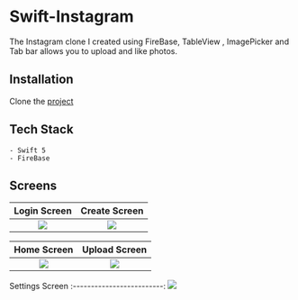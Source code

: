 # Swift-Instagram

The Instagram clone I created using FireBase, TableView , ImagePicker and Tab bar allows you to upload and like photos.

## Installation

Clone the [project](https://github.com/barixmenn/Swift-Instagram)

## Tech Stack
    - Swift 5 
    - FireBase
 



 
## Screens

Login Screen | Create Screen
:-------------------------: | :-------------------------:
![](https://media.giphy.com/media/X7gMLIrBG0Byd3pLk6/giphy.gif) | ![](https://media.giphy.com/media/dJusjfCVOxbQ8clT4h/giphy.gif)

Home Screen | Upload Screen
:-------------------------: | :-------------------------:
![](https://media.giphy.com/media/38AnTc7qSVqOzsu4yr/giphy.gif) | ![](https://media.giphy.com/media/ZN12Zbr9G4MqepHZV8/giphy.gif)

Settings Screen 
:-------------------------: 
![](https://media.giphy.com/media/rFM5BRdRyVRWyfhk1W/giphy.gif)
